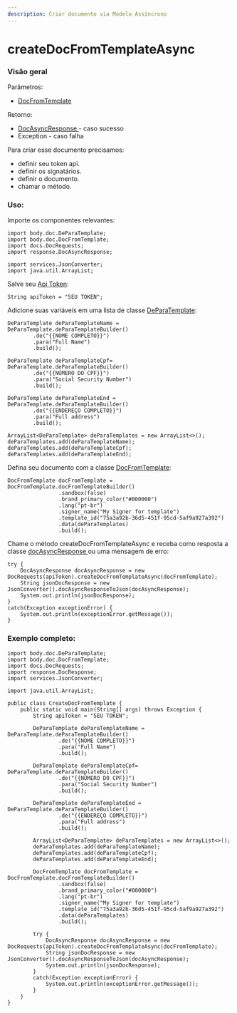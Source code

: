 ```yaml
---
description: Criar documento via Modelo Assíncrono
---
```


# createDocFromTemplateAsync

### Visão geral

Parâmetros:&#x20;

* [DocFromTemplate](../classes-usadas/body/docfromtemplate.md)

Retorno:

* [DocAsyncResponse ](../classes-usadas/response/docasyncresponse.md)- caso sucesso
* Exception - caso falha

Para criar esse documento precisamos:

* definir seu token api.
* definir os signatários.
* definir o documento.
* chamar o método.

### Uso:

Importe os componentes relevantes:

```
import body.doc.DeParaTemplate;
import body.doc.DocFromTemplate;
import docs.DocRequests;
import response.DocAsyncResponse;

import services.JsonConverter;
import java.util.ArrayList;
```

Salve seu [Api Token](../../../../):

```
String apiToken = "SEU TOKEN";
```

Adicione suas variáveis em uma lista de classe [DeParaTemplate](../classes-usadas/body/deparatemplate.md):

```
DeParaTemplate deParaTemplateName = DeParaTemplate.deParaTemplateBuilder()
        .de("{{NOME COMPLETO}}")
        .para("Full Name")
        .build();

DeParaTemplate deParaTemplateCpf= DeParaTemplate.deParaTemplateBuilder()
        .de("{{NÚMERO DO CPF}}")
        .para("Social Security Number")
        .build();

DeParaTemplate deParaTemplateEnd = DeParaTemplate.deParaTemplateBuilder()
        .de("{{ENDEREÇO COMPLETO}}")
        .para("Full address")
        .build();

ArrayList<DeParaTemplate> deParaTemplates = new ArrayList<>();
deParaTemplates.add(deParaTemplateName);
deParaTemplates.add(deParaTemplateCpf);
deParaTemplates.add(deParaTemplateEnd);

```

Defina seu documento com a classe [DocFromTemplate](../classes-usadas/body/docfromtemplate.md):

```
DocFromTemplate docFromTemplate = DocFromTemplate.docFromTemplateBuilder()
                .sandbox(false)
                .brand_primary_color("#000000")
                .lang("pt-br")
                .signer_name("My Signer for template")
                .template_id("75a3a92b-36d5-451f-95cd-5af9a927a392")
                .data(deParaTemplates)
                .build();

```

Chame o método createDocFromTemplateAsync e receba como resposta a classe [docAsyncResponse ](../classes-usadas/response/docasyncresponse.md)ou uma mensagem de erro:

```
try {
    DocAsyncResponse docAsyncResponse = new DocRequests(apiToken).createDocFromTemplateAsync(docFromTemplate);
    String jsonDocResponse = new JsonConverter().docAsyncResponseToJson(docAsyncResponse);
    System.out.println(jsonDocResponse);
}
catch(Exception exceptionError) {
    System.out.println(exceptionError.getMessage());
}
```

### Exemplo completo:

```
import body.doc.DeParaTemplate;
import body.doc.DocFromTemplate;
import docs.DocRequests;
import response.DocResponse;
import services.JsonConverter;

import java.util.ArrayList;

public class CreateDocFromTemplate {
    public static void main(String[] args) throws Exception {
        String apiToken = "SEU TOKEN";

        DeParaTemplate deParaTemplateName = DeParaTemplate.deParaTemplateBuilder()
                .de("{{NOME COMPLETO}}")
                .para("Full Name")
                .build();

        DeParaTemplate deParaTemplateCpf= DeParaTemplate.deParaTemplateBuilder()
                .de("{{NÚMERO DO CPF}}")
                .para("Social Security Number")
                .build();

        DeParaTemplate deParaTemplateEnd = DeParaTemplate.deParaTemplateBuilder()
                .de("{{ENDEREÇO COMPLETO}}")
                .para("Full address")
                .build();

        ArrayList<DeParaTemplate> deParaTemplates = new ArrayList<>();
        deParaTemplates.add(deParaTemplateName);
        deParaTemplates.add(deParaTemplateCpf);
        deParaTemplates.add(deParaTemplateEnd);

        DocFromTemplate docFromTemplate = DocFromTemplate.docFromTemplateBuilder()
                .sandbox(false)
                .brand_primary_color("#000000")
                .lang("pt-br")
                .signer_name("My Signer for template")
                .template_id("75a3a92b-36d5-451f-95cd-5af9a927a392")
                .data(deParaTemplates)
                .build();

        try {
            DocAsyncResponse docAsyncResponse = new DocRequests(apiToken).createDocFromTemplateAsync(docFromTemplate);
            String jsonDocResponse = new JsonConverter().docAsyncResponseToJson(docAsyncResponse);
            System.out.println(jsonDocResponse);
        }
        catch(Exception exceptionError) {
            System.out.println(exceptionError.getMessage());
        }
    }
}
```
